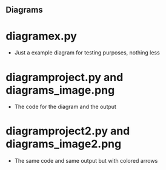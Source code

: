 ## Diagrams
# diagramex.py
* Just a example diagram for testing purposes, nothing less
# diagramproject.py and diagrams_image.png
* The code for the diagram and the output
# diagramproject2.py and diagrams_image2.png
* The same code and same output but with colored arrows
